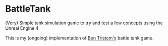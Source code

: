 # BattleTank

(Very) Simple tank simulation game to try and test a few concepts using the Unreal Engine 4

This is my (ongoing) implementation of [Ben Tristem's](https://github.com/BenTristem) battle tank game.